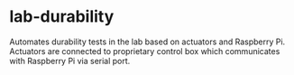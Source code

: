 # lab-durability
Automates durability tests in the lab based on actuators and Raspberry Pi. Actuators are connected to proprietary control box which communicates with Raspberry Pi via serial port.
